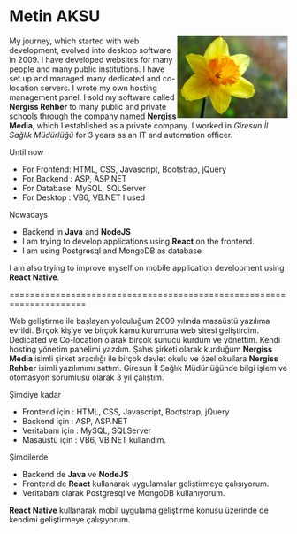 # Metin AKSU

<img src="nergiss.jpg" width="200" align="right">

My journey, which started with web development, evolved into desktop software in 2009. I have developed websites for many people and many public institutions. I have set up and managed many dedicated and co-location servers. I wrote my own hosting management panel. I sold my software called **Nergiss Rehber** to many public and private schools through the company named **Nergiss Media**, which I established as a private company. I worked in *Giresun İl Sağlık Müdürlüğü* for 3 years as an IT and automation officer.

Until now
* For Frontend: HTML, CSS, Javascript, Bootstrap, jQuery
* For Backend : ASP, ASP.NET
* For Database: MySQL, SQLServer
* For Desktop : VB6, VB.NET
I used

Nowadays
* Backend in **Java** and **NodeJS**
* I am trying to develop applications using **React** on the frontend.
* I am using Postgresql and MongoDB as database

I am also trying to improve myself on mobile application development using **React Native**.

=====================================================================

Web geliştirme ile başlayan yolculuğum 2009 yılında masaüstü yazılıma evrildi. Birçok kişiye ve birçok kamu kurumuna web sitesi geliştirdim. Dedicated ve Co-location olarak birçok sunucu kurdum ve yönettim. Kendi hosting yönetim panelimi yazdım. Şahıs şirketi olarak kurduğum **Nergiss Media** isimli şirket aracılığı ile birçok devlet okulu ve özel okullara **Nergiss Rehber** isimli yazılımımı sattım. Giresun İl Sağlık Müdürlüğünde bilgi işlem ve otomasyon sorumlusu olarak 3 yıl çalıştım.

Şimdiye kadar
* Frontend için : HTML, CSS, Javascript, Bootstrap, jQuery
* Backend için : ASP, ASP.NET 
* Veritabanı için : MySQL, SQLServer
* Masaüstü için : VB6, VB.NET
kullandım. 

Şimdilerde 
* Backend de **Java** ve **NodeJS**
* Frontend de **React** kullanarak uygulamalar geliştirmeye çalışıyorum.
* Veritabanı olarak Postgresql ve MongoDB kullanıyorum.

**React Native** kullanarak mobil uygulama geliştirme konusu üzerinde de kendimi geliştirmeye çalışıyorum.
